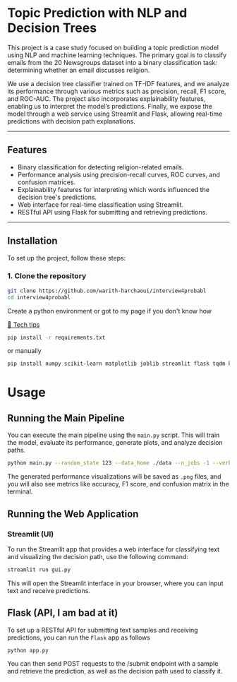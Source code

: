 # Topic Prediction with NLP and Decision Trees

This project is a case study focused on building a topic prediction model using NLP and machine learning techniques. The primary goal is to classify emails from the 20 Newsgroups dataset into a binary classification task: determining whether an email discusses religion. 

We use a decision tree classifier trained on TF-IDF features, and we analyze its performance through various metrics such as precision, recall, F1 score, and ROC-AUC. The project also incorporates explainability features, enabling us to interpret the model’s predictions. Finally, we expose the model through a web service using Streamlit and Flask, allowing real-time predictions with decision path explanations.

---

## Features

- Binary classification for detecting religion-related emails.
- Performance analysis using precision-recall curves, ROC curves, and confusion matrices.
- Explainability features for interpreting which words influenced the decision tree's predictions.
- Web interface for real-time classification using Streamlit.
- RESTful API using Flask for submitting and retrieving predictions.

---

## Installation

To set up the project, follow these steps:

### 1. Clone the repository

```bash
git clone https://github.com/warith-harchaoui/interview4probabl
cd interview4probabl
```

Create a python environment or got to my page if you don't know how

[🥸 Tech tips](https://harchaoui.org/warith/4ml/#install)

```bash
pip install -r requirements.txt
```

or manually
```bash
pip install numpy scikit-learn matplotlib joblib streamlit flask tqdm kneed flask
```

# Usage

## Running the Main Pipeline
You can execute the main pipeline using the `main.py` script. This will train the model, evaluate its performance, generate plots, and analyze decision paths.

```bash
python main.py --random_state 123 --data_home ./data --n_jobs -1 --verbosity 1
```

The generated performance visualizations will be saved as `.png` files, and you will also see metrics like accuracy, F1 score, and confusion matrix in the terminal.

## Running the Web Application

### Streamlit (UI)
To run the Streamlit app that provides a web interface for classifying text and visualizing the decision path, use the following command:

```bash
streamlit run gui.py
```
This will open the Streamlit interface in your browser, where you can input text and receive predictions.

## Flask (API, I am bad at it)
To set up a RESTful API for submitting text samples and receiving predictions, you can run the `Flask` app as follows

```bash
python app.py
```
You can then send POST requests to the /submit endpoint with a sample and retrieve the prediction, as well as the decision path used to classify it.
